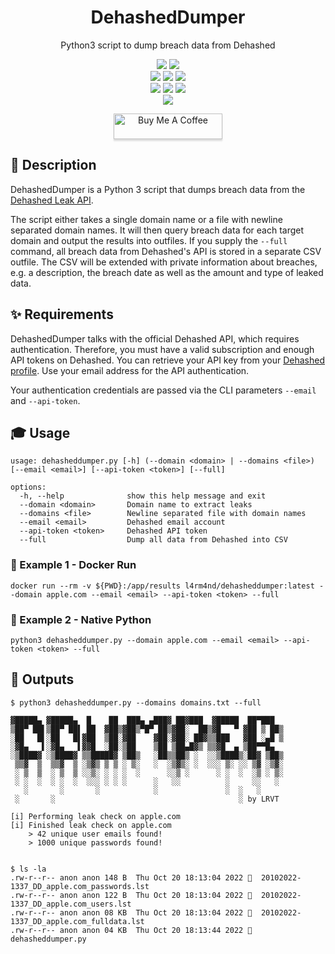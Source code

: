 <div align="center" width="100%">
    <h1>DehashedDumper</h1>
    <p>Python3 script to dump breach data from Dehashed</p><p>
    <a target="_blank" href="https://github.com/l4rm4nd"><img src="https://img.shields.io/badge/maintainer-LRVT-orange" /></a>
    <a target="_blank" href="https://GitHub.com/l4rm4nd/DehashedDumper/graphs/contributors/"><img src="https://img.shields.io/github/contributors/l4rm4nd/DehashedDumper.svg" /></a><br>
    <a target="_blank" href="https://GitHub.com/l4rm4nd/DehashedDumper/commits/"><img src="https://img.shields.io/github/last-commit/l4rm4nd/DehashedDumper.svg" /></a>
    <a target="_blank" href="https://GitHub.com/l4rm4nd/DehashedDumper/issues/"><img src="https://img.shields.io/github/issues/l4rm4nd/DehashedDumper.svg" /></a>
    <a target="_blank" href="https://github.com/l4rm4nd/DehashedDumper/issues?q=is%3Aissue+is%3Aclosed"><img src="https://img.shields.io/github/issues-closed/l4rm4nd/DehashedDumper.svg" /></a><br>
        <a target="_blank" href="https://github.com/l4rm4nd/DehashedDumper/stargazers"><img src="https://img.shields.io/github/stars/l4rm4nd/DehashedDumper.svg?style=social&label=Star" /></a>
    <a target="_blank" href="https://github.com/l4rm4nd/DehashedDumper/network/members"><img src="https://img.shields.io/github/forks/l4rm4nd/DehashedDumper.svg?style=social&label=Fork" /></a>
    <a target="_blank" href="https://github.com/l4rm4nd/DehashedDumper/watchers"><img src="https://img.shields.io/github/watchers/l4rm4nd/DehashedDumper.svg?style=social&label=Watch" /></a><br>
    <a target="_blank" href="https://hub.docker.com/repository/docker/l4rm4nd/dehasheddumper/general"><img src="https://badgen.net/badge/icon/l4rm4nd%2Fdehasheddumper:latest?icon=docker&label" /></a><br><p>
    <a href="https://www.buymeacoffee.com/LRVT" target="_blank"><img src="https://www.buymeacoffee.com/assets/img/custom_images/orange_img.png" alt="Buy Me A Coffee" style="height: 41px !important;width: 174px !important;box-shadow: 0px 3px 2px 0px rgba(190, 190, 190, 0.5) !important;-webkit-box-shadow: 0px 3px 2px 0px rgba(190, 190, 190, 0.5) !important;" ></a>
</div>

## 💬 Description

DehashedDumper is a Python 3 script that dumps breach data from the [Dehashed Leak API](https://dehashed.com).

The script either takes a single domain name or a file with newline separated domain names. It will then query breach data for each target domain and output the results into outfiles. If you supply the `--full` command, all breach data from Dehashed's API is stored in a separate CSV outfile. The CSV will be extended with private information about breaches, e.g. a description, the breach date as well as the amount and type of leaked data.

## ✨ Requirements

DehashedDumper talks with the official Dehashed API, which requires authentication. Therefore, you must have a valid subscription and enough API tokens on Dehashed. You can retrieve your API key from your [Dehashed profile](https://dehashed.com/profile). Use your email address for the API authentication.

Your authentication credentials are passed via the CLI parameters `--email` and `--api-token`. 

## 🎓 Usage

````
usage: dehasheddumper.py [-h] (--domain <domain> | --domains <file>) [--email <email>] [--api-token <token>] [--full]

options:
  -h, --help              show this help message and exit
  --domain <domain>       Domain name to extract leaks
  --domains <file>        Newline separated file with domain names
  --email <email>         Dehashed email account
  --api-token <token>     Dehashed API token
  --full                  Dump all data from Dehashed into CSV
````


### 🐳 Example 1 - Docker Run

````
docker run --rm -v ${PWD}:/app/results l4rm4nd/dehasheddumper:latest --domain apple.com --email <email> --api-token <token> --full
````

### 🐍 Example 2 - Native Python

````
python3 dehasheddumper.py --domain apple.com --email <email> --api-token <token> --full
````

## 💎 Outputs

````
$ python3 dehasheddumper.py --domains domains.txt --full

▓█████▄ ▓█████▄  █    ██  ███▄ ▄███▓ ██▓███  ▓█████  ██▀███  
▒██▀ ██▌▒██▀ ██▌ ██  ▓██▒▓██▒▀█▀ ██▒▓██░  ██▒▓█   ▀ ▓██ ▒ ██▒
░██   █▌░██   █▌▓██  ▒██░▓██    ▓██░▓██░ ██▓▒▒███   ▓██ ░▄█ ▒
░▓█▄   ▌░▓█▄   ▌▓▓█  ░██░▒██    ▒██ ▒██▄█▓▒ ▒▒▓█  ▄ ▒██▀▀█▄  
░▒████▓ ░▒████▓ ▒▒█████▓ ▒██▒   ░██▒▒██▒ ░  ░░▒████▒░██▓ ▒██▒
 ▒▒▓  ▒  ▒▒▓  ▒ ░▒▓▒ ▒ ▒ ░ ▒░   ░  ░▒▓▒░ ░  ░░░ ▒░ ░░ ▒▓ ░▒▓░
 ░ ▒  ▒  ░ ▒  ▒ ░░▒░ ░ ░ ░  ░      ░░▒ ░      ░ ░  ░  ░▒ ░ ▒░
 ░ ░  ░  ░ ░  ░  ░░░ ░ ░ ░      ░   ░░          ░     ░░   ░ 
   ░       ░       ░            ░               ░  ░   ░     
 ░       ░                                         ░ by LRVT                  

[i] Performing leak check on apple.com
[i] Finished leak check on apple.com
    > 42 unique user emails found!
    > 1000 unique passwords found!
    
    
$ ls -la  
.rw-r--r-- anon anon 148 B  Thu Oct 20 18:13:04 2022   20102022-1337_DD_apple.com_passwords.lst 
.rw-r--r-- anon anon 122 B  Thu Oct 20 18:13:04 2022   20102022-1337_DD_apple.com_users.lst    
.rw-r--r-- anon anon 08 KB  Thu Oct 20 18:13:04 2022   20102022-1337_DD_apple.com_fulldata.lst
.rw-r--r-- anon anon 04 KB  Thu Oct 20 18:13:44 2022   dehasheddumper.py
````
